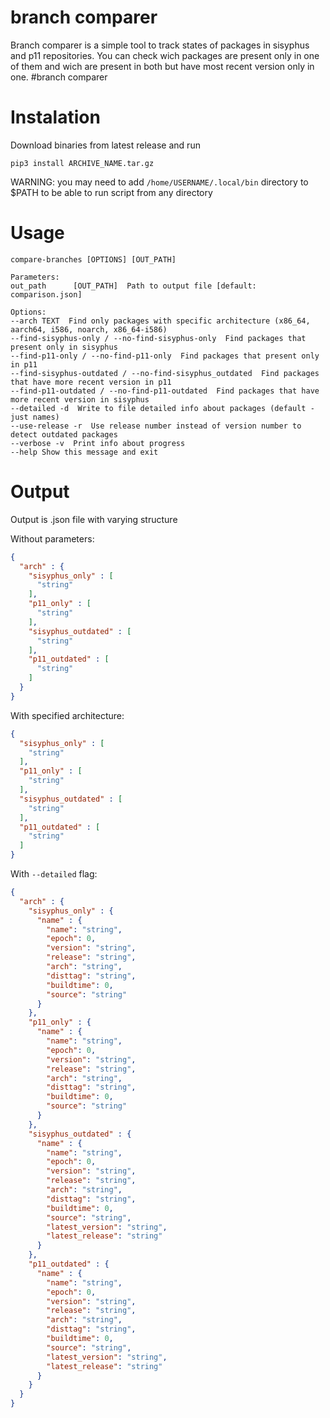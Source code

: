 # branch comparer
Branch comparer is a simple tool to track states of packages in sisyphus and p11 repositories. You can check wich packages are present only in one of them and wich are present in both but have most recent version only in one. #branch comparer
# Instalation
Download binaries from latest release and run 
``` 
pip3 install ARCHIVE_NAME.tar.gz
```
WARNING: you may need to add ```/home/USERNAME/.local/bin``` directory to $PATH to be able to run script from any directory
# Usage

```
compare-branches [OPTIONS] [OUT_PATH]                                   

Parameters:
out_path      [OUT_PATH]  Path to output file [default: comparison.json]

Options:
--arch TEXT  Find only packages with specific architecture (x86_64, aarch64, i586, noarch, x86_64-i586)
--find-sisyphus-only / --no-find-sisyphus-only  Find packages that present only in sisyphus
--find-p11-only / --no-find-p11-only  Find packages that present only in p11
--find-sisyphus-outdated / --no-find-sisyphus_outdated  Find packages that have more recent version in p11
--find-p11-outdated / --no-find-p11-outdated  Find packages that have more recent version in sisyphus
--detailed -d  Write to file detailed info about packages (default - just names)
--use-release -r  Use release number instead of version number to detect outdated packages
--verbose -v  Print info about progress
--help Show this message and exit
```

# Output

Output is .json file with varying structure

Without parameters:
```json
{
  "arch" : {
    "sisyphus_only" : [
      "string"
    ],
    "p11_only" : [
      "string"
    ],
    "sisyphus_outdated" : [
      "string"
    ],
    "p11_outdated" : [
      "string"
    ]
  }
}
```

With specified architecture:
```json
{
  "sisyphus_only" : [
    "string"
  ],
  "p11_only" : [
    "string"
  ],
  "sisyphus_outdated" : [
    "string"
  ],
  "p11_outdated" : [
    "string"
  ]
}
```

With ```--detailed``` flag:
```json
{
  "arch" : {
    "sisyphus_only" : {
      "name" : {
        "name": "string",
        "epoch": 0,
        "version": "string",
        "release": "string",
        "arch": "string",
        "disttag": "string",
        "buildtime": 0,
        "source": "string"
      }
    },
    "p11_only" : {
      "name" : {
        "name": "string",
        "epoch": 0,
        "version": "string",
        "release": "string",
        "arch": "string",
        "disttag": "string",
        "buildtime": 0,
        "source": "string"
      }
    },
    "sisyphus_outdated" : {
      "name" : {
        "name": "string",
        "epoch": 0,
        "version": "string",
        "release": "string",
        "arch": "string",
        "disttag": "string",
        "buildtime": 0,
        "source": "string",
        "latest_version": "string",
        "latest_release": "string"
      }
    },
    "p11_outdated" : {
      "name" : {
        "name": "string",
        "epoch": 0,
        "version": "string",
        "release": "string",
        "arch": "string",
        "disttag": "string",
        "buildtime": 0,
        "source": "string",
        "latest_version": "string",
        "latest_release": "string"
      }
    }
  }
}
```

